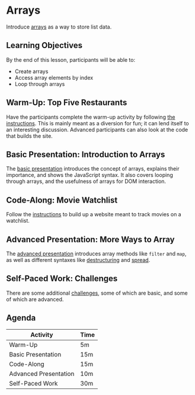 # Arrays
Introduce [arrays](https://www.w3schools.com/js/js_arrays.asp) as a way to store list data.

## Learning Objectives
By the end of this lesson, participants will be able to:

- Create arrays
- Access array elements by index
- Loop through arrays

## Warm-Up: Top Five Restaurants
Have the participants complete the warm-up activity by following [the instructions](WarmUp.md). This is mainly meant as a diversion for fun; it can lend itself to an interesting discussion. Advanced participants can also look at the code that builds the site.

## Basic Presentation: Introduction to Arrays
The [basic presentation](IntroductionToArrays.pptx) introduces the concept of arrays, explains their importance, and shows the JavaScript syntax. It also covers looping through arrays, and the usefulness of arrays for DOM interaction.

## Code-Along: Movie Watchlist
Follow the [instructions](WatchlistCodeAlong.md) to build up a website meant to track movies on a watchlist.

## Advanced Presentation: More Ways to Array
The [advanced presentation](MoreWaysToArray.pptx) introduces array methods like `filter` and `map`, as well as different syntaxes like [destructuring](https://developer.mozilla.org/en-US/docs/Web/JavaScript/Reference/Operators/Destructuring_assignment) and [spread](https://developer.mozilla.org/en-US/docs/Web/JavaScript/Reference/Operators/Spread_syntax).

## Self-Paced Work: Challenges
There are some additional [challenges](ArraysChallenges.md), some of which are basic, and some of which are advanced.
 
## Agenda

| Activity | Time |
|-|-|
| Warm-Up | 5m |
| Basic Presentation | 15m |
| Code-Along | 15m |
| Advanced Presentation | 10m |
| Self-Paced Work | 30m |
